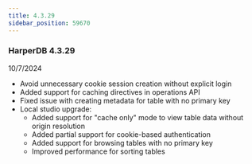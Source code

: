 ```yaml
---
title: 4.3.29
sidebar_position: 59670
---
```


### HarperDB 4.3.29
10/7/2024

* Avoid unnecessary cookie session creation without explicit login
* Added support for caching directives in operations API
* Fixed issue with creating metadata for table with no primary key
* Local studio upgrade:
  * Added support for "cache only" mode to view table data without origin resolution
  * Added partial support for cookie-based authentication
  * Added support for browsing tables with no primary key
  * Improved performance for sorting tables
